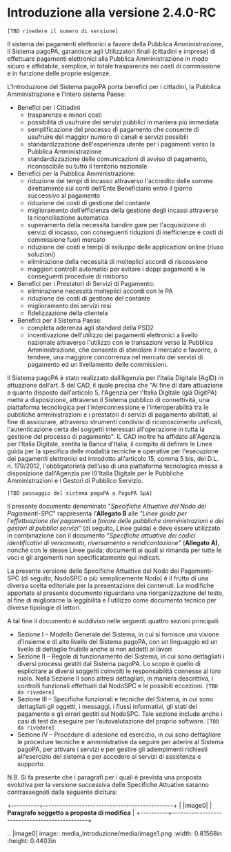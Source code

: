 # Introduzione alla versione 2.4.0-RC
`[TBD rivedere il numero di versione]`

Il sistema dei pagamenti elettronici a favore della Pubblica Amministrazione, il Sistema pagoPA, garantisce agli Utilizzatori finali (cittadini e imprese) di effettuare pagamenti elettronici alla Pubblica Amministrazione in modo sicuro e affidabile, semplice, in totale trasparenza nei costi di commissione e in funzione delle proprie esigenze.

L'Introduzione del Sistema pagoPA porta benefici per i cittadini, la Pubblica Amministrazione e l'intero sistema Paese:

- Benefici per i Cittadini
   -  trasparenza e minori costi
   -  possibilità di usufruire dei servizi pubblici in maniera più immediata
   -  semplificazione del processo di pagamento che consente di usufruire del maggior numero di canali e servizi possibili
   -  standardizzazione dell'esperienza utente per i pagamenti verso la Pubblica Amministrazione
   -  standardizzazione delle comunicazioni di avviso di pagamento, riconoscibile su tutto il territorio nazionale
- Benefici per la Pubblica Amministrazione:
   -  riduzione dei tempi di incasso attraverso l'accredito delle somme direttamente sui conti dell’Ente Beneficiario entro il giorno successivo al pagamento
   -  riduzione dei costi di gestione del contante
   -  miglioramento dell’efficienza della gestione degli incassi attraverso la riconciliazione automatica
   -  superamento della necessità bandire gare per l'acquisizione di servizi di incasso, con conseguenti riduzioni di inefficienze e costi di commissione fuori mercato
   -  riduzione dei costi e tempi di sviluppo delle applicazioni online (riuso soluzioni)
   -  eliminazione della necessità di molteplici accordi di riscossione
   -  maggiori controlli automatici per evitare i doppi pagamenti e le conseguenti procedure di rimborso
- Benefici per i Prestatori di Servizi di Pagamento:
   -  eliminazione necessità molteplici accordi con le PA
   -  riduzione dei costi di gestione del contante
   -  miglioramento dei servizi resi
   -  fidelizzazione della clientela
- Benefici per il Sistema Paese:
   -  completa aderenza agli standard della PSD2
   -  incentivazione dell'utilizzo dei pagamenti elettronici a livello nazionale attraverso l'utilizzo con le transazioni verso la Pubblica Amministrazione, che consente di stimolare il mercato e favorire, a tendere, una maggiore concorrenza nel mercato dei servizi di pagamento ed un livellamento delle commissioni.

Il Sistema pagoPA è stato realizzato dall’Agenzia per l’Italia Digitale (AgID) in attuazione dell’art. 5 del CAD, il quale precisa che "Al fine di dare attuazione a quanto disposto dall'articolo 5, l'Agenzia per l'Italia Digitale (già DigitPA) mette a disposizione, attraverso il Sistema pubblico di connettività, una piattaforma tecnologica per l'interconnessione e l'interoperabilità tra le pubbliche amministrazioni e i prestatori di servizi di pagamento abilitati, al fine di assicurare, attraverso strumenti condivisi di riconoscimento unificati, l'autenticazione certa dei soggetti interessati all'operazione in tutta la gestione del processo di pagamento". IL CAD inoltre ha affidato all'Agenzia per l’Italia Digitale, sentita la Banca d'Italia, il compito di definire le Linee guida per la specifica delle modalità tecniche e operative per l'esecuzione dei pagamenti elettronici ed introdotto all’articolo 15, comma 5 bis, del D.L. n. 179/2012, l'obbligatorietà dell’uso di una piattaforma tecnologica messa a disposizione dall'Agenzia per l0'Italia Digitale per le Pubbliche Amministrazioni e i Gestori di Pubblico Servizio.

`[TBD passaggio del sistema pagoPA a PagoPA SpA]`

Il presente documento denominato "*Specifiche Attuative del Nodo dei Pagamenti-SPC*" rappresenta l’**Allegato B** alle *"Linee guida per l'effettuazione dei pagamenti a favore delle pubbliche amministrazioni e dei gestori di pubblici servizi"* (di seguito, Linee guida) e deve essere utilizzato in combinazione con il documento *"Specifiche attuative dei codici identificativi di versamento, riversamento e rendicontazione"* (**Allegato A)**, nonché con le stesse Linee guida; documenti ai quali si rimanda per tutte le voci e gli argomenti non specificatamente qui indicati.

La presente versione delle Specifiche Attuative del Nodo dei Pagamenti-SPC (di seguito, NodoSPC o più semplicemente Nodo) è il frutto di una diversa scelta editoriale per la presentazione dei contenuti. Le modifiche apportate al presente documento riguardano una riorganizzazione del testo, al fine di migliorarne la
leggibilità e l'utilizzo come documento tecnico per diverse tipologie di lettori.

A tal fine il documento è suddiviso nelle seguenti quattro sezioni principali:

-  Sezione I – Modello Generale del Sistema, in cui si fornisce una visione d'insieme e di alto livello del Sistema pagoPA, con un linguaggio ed un livello di dettaglio fruibile anche ai non addetti ai lavori
-  Sezione II – Regole di funzionamento del Sistema, in cui sono dettagliati i diversi processi gestiti dal Sistema pagoPA. Lo scopo è quello di esplicitare ai diversi soggetti coinvolti le responsabilità connesse al loro ruolo. Nella Sezione II sono altresì dettagliati, in maniera descrittiva, i controlli funzionali effettuati dal NodoSPC e le possibili eccezioni. `[TBD da rivedere]`
-  Sezione III – Specifiche funzionali e tecniche del Sistema, in cui sono dettagliati gli oggetti, i messaggi, i flussi informativi, gli stati del pagamento e gli errori gestiti sul NodoSPC. Tale sezione include anche i casi di test da eseguire per l’autovalutazione del proprio software. `[TBD da rivedere]`
-  Sezione IV – Procedure di adesione ed esercizio, in cui sono dettagliare le procedure tecniche e amministrative da seguire per aderire al Sistema pagoPA, per attivare i servizi e per gestire gli adempimenti richiesti all'esercizio del sistema e per accedere ai servizi di assistenza e supporto.

N.B. Si fa presente che i paragrafi per i quali è prevista una proposta evolutiva per la versione successiva delle Specifiche Attuative saranno contrassegnati dalla seguente dicitura:

+----------+-----------------------------------------------+
| |image0| | **Paragrafo soggetto a proposta di modifica** |
+----------+-----------------------------------------------+

.. |image0| image:: media_Introduzione/media/image1.png
   :width: 0.81568in
   :height: 0.4403in
